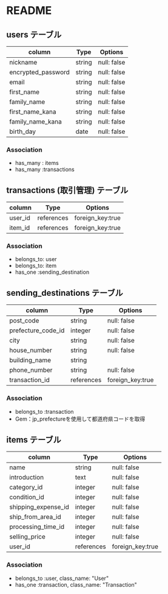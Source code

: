 # README

## users テーブル

| column             | Type   | Options     |
| -------------------| ------ | ----------- |
| nickname           | string | null: false |
| encrypted_password | string | null: false |
| email              | string | null: false |
| first_name       | string | null: false |
| family_name      | string | null: false |
| first_name_kana  | string | null: false |
| family_name_kana | string | null: false |
| birth_day        | date   | null: false |


### Association 
- has_many : items
- has_many :transactions




## transactions (取引管理) テーブル
| column           | Type       | Options          |
| ---------------- | ---------- | ---------------- |
| user_id          | references | foreign_key:true |
| item_id          | references | foreign_key:true |

### Association 
- belongs_to: user
- belongs_to: item
- has_one :sending_destination


## sending_destinations テーブル
 
| column              | Type        | Options              |
| ----------------    | ------      | ------------         |
| post_code           | string      | null: false          |
| prefecture_code_id  | integer     | null: false          |
| city                | string      | null: false          |
| house_number        | string      | null: false          |
| building_name       | string      |                      |
| phone_number        | string      | null: false          |
| transaction_id      | references  | foreign_key:true     |


### Association 
- belongs_to :transaction
- Gem：jp_prefectureを使用して都道府県コードを取得

## items テーブル

| column              | Type   | Options               |
| ----------------    | ------ | ------------          |
| name                | string  | null: false          |
| introduction        | text    | null: false          |
| category_id         | integer | null: false          |
| condition_id        | integer | null: false          |
| shipping_expense_id | integer | null: false          |
| ship_from_area_id   | integer | null: false          |
| processing_time_id  | integer | null: false          |
| selling_price       | integer | null: false          |
| user_id             | references |foreign_key:true   |

### Association 
- belongs_to :user, class_name: "User"
- has_one :transaction, class_name: "Transaction"


